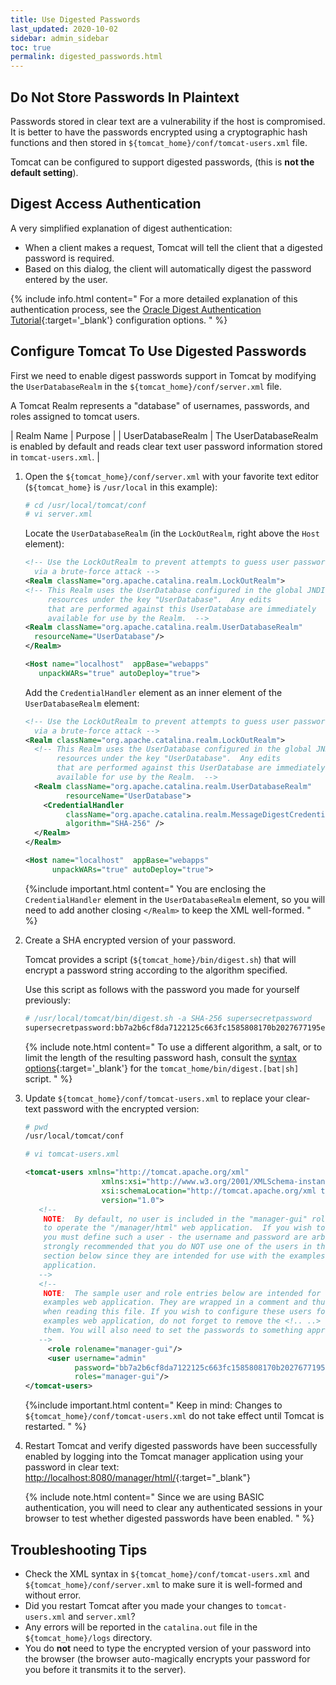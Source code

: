```yaml
---
title: Use Digested Passwords
last_updated: 2020-10-02
sidebar: admin_sidebar
toc: true
permalink: digested_passwords.html
---
```



## Do Not Store Passwords In Plaintext

Passwords stored in clear text are a vulnerability if the host is compromised.
It is better to have the passwords encrypted using a cryptographic hash functions and then stored in `${tomcat_home}/conf/tomcat-users.xml` file.

Tomcat can be configured to support digested passwords, (this is **not the default setting**).

## Digest Access Authentication 
 
A very simplified explanation of digest authentication:

* When a client makes a request, Tomcat will tell the client that a digested password is required.  
* Based on this dialog, the client will automatically digest the password entered by the user.

{% include info.html content="
For a more detailed explanation of this authentication process, see the [Oracle Digest Authentication Tutorial](https://docs.oracle.com/cd/E21455_01/common/tutorials/authn_http_digest.html){:target='_blank'} configuration options.
" %}

## Configure Tomcat To Use Digested Passwords

First we need to enable digest passwords support in Tomcat by modifying the `UserDatabaseRealm` in the `${tomcat_home}/conf/server.xml` file.
   
A Tomcat Realm represents a "database" of usernames, passwords, and roles assigned to tomcat users.

| Realm Name | Purpose |
| UserDatabaseRealm | The UserDatabaseRealm is enabled by default and reads clear text user password information stored in `tomcat-users.xml`. |
  
1. Open the `${tomcat_home}/conf/server.xml` with your favorite text editor (`${tomcat_home}` is `/usr/local` in this example):
   
   ~~~bash
   # cd /usr/local/tomcat/conf
   # vi server.xml
   ~~~

   Locate the `UserDatabaseRealm` (in the `LockOutRealm`, right above the `Host` element):

   ~~~xml
   <!-- Use the LockOutRealm to prevent attempts to guess user passwords
     via a brute-force attack -->
   <Realm className="org.apache.catalina.realm.LockOutRealm">
   <!-- This Realm uses the UserDatabase configured in the global JNDI
        resources under the key "UserDatabase".  Any edits
        that are performed against this UserDatabase are immediately
        available for use by the Realm.  -->
   <Realm className="org.apache.catalina.realm.UserDatabaseRealm"
     resourceName="UserDatabase"/>
   </Realm>

   <Host name="localhost"  appBase="webapps"
      unpackWARs="true" autoDeploy="true">
   ~~~

   Add the `CredentialHandler` element as an inner element of the `UserDatabaseRealm` element:

   ~~~xml
   <!-- Use the LockOutRealm to prevent attempts to guess user passwords
     via a brute-force attack -->
   <Realm className="org.apache.catalina.realm.LockOutRealm">
     <!-- This Realm uses the UserDatabase configured in the global JNDI
          resources under the key "UserDatabase".  Any edits
          that are performed against this UserDatabase are immediately
          available for use by the Realm.  -->
     <Realm className="org.apache.catalina.realm.UserDatabaseRealm" 
            resourceName="UserDatabase">
       <CredentialHandler 
            className="org.apache.catalina.realm.MessageDigestCredentialHandler" 
            algorithm="SHA-256" />
     </Realm>
   </Realm>

   <Host name="localhost"  appBase="webapps"
         unpackWARs="true" autoDeploy="true">
   ~~~
   
   {%include important.html content="
   You are enclosing the `CredentialHandler` element in the `UserDatabaseRealm` element, so you will need to add another closing `</Realm>` to keep the XML well-formed.
   " %}
   
   <a name="digest.sh"></a>
2. Create a SHA encrypted version of your password.

   Tomcat provides a script (`${tomcat_home}/bin/digest.sh`) that will encrypt a password string according to the algorithm specified.
   
   Use this script as follows with the password you made for yourself previously:

   ~~~bash
   # /usr/local/tomcat/bin/digest.sh -a SHA-256 supersecretpassword
   supersecretpassword:bb7a2b6cf8da7122125c663fc1585808170b2027677195e0ad121f87b27320ae$1$55003acb56e907b19d29d3b4211dc98c837354690bc90579742d6747efeec4ea
   ~~~

    {% include note.html content="
    To use a different algorithm, a salt, or to limit the length of the resulting password hash, consult the [syntax options](https://tomcat.apache.org/tomcat-8.5-doc/realm-howto.html#Digested_Passwords){:target='_blank'} for the `tomcat_home/bin/digest.[bat|sh]` script.
    " %}
  
3. Update `${tomcat_home}/conf/tomcat-users.xml` to replace your clear-text password with the encrypted version:
   
   ~~~bash
   # pwd
   /usr/local/tomcat/conf
   
   # vi tomcat-users.xml
   ~~~
   
   ~~~xml
   <tomcat-users xmlns="http://tomcat.apache.org/xml"
                    xmlns:xsi="http://www.w3.org/2001/XMLSchema-instance"
                    xsi:schemaLocation="http://tomcat.apache.org/xml tomcat-users.xsd"
                    version="1.0">
      <!--
       NOTE:  By default, no user is included in the "manager-gui" role required
       to operate the "/manager/html" web application.  If you wish to use this app,
       you must define such a user - the username and password are arbitrary. It is
       strongly recommended that you do NOT use one of the users in the commented out
       section below since they are intended for use with the examples web
       application.
      -->
      <!--
       NOTE:  The sample user and role entries below are intended for use with the
       examples web application. They are wrapped in a comment and thus are ignored
       when reading this file. If you wish to configure these users for use with the
       examples web application, do not forget to remove the <!.. ..> that surrounds
       them. You will also need to set the passwords to something appropriate.
      -->
        <role rolename="manager-gui"/>
        <user username="admin" 
              password="bb7a2b6cf8da7122125c663fc1585808170b2027677195e0ad121f87b27320ae$1$55003acb56e907b19d29d3b4211dc98c837354690bc90579742d6747efeec4ea" 
              roles="manager-gui"/>
   </tomcat-users>
   ~~~
   
   {%include important.html content="
   Keep in mind: Changes to `${tomcat_home}/conf/tomcat-users.xml` do not take effect until Tomcat is restarted.
   " %}
       
4. Restart Tomcat and verify digested passwords have been successfully enabled by logging into the Tomcat manager application using your password in clear text: [http://localhost:8080/manager/html/](http://localhost:8080/manager/html/){:target="_blank"}

    {% include note.html content="
    Since we are using BASIC authentication, you will need to clear any authenticated sessions in your browser to test whether digested passwords have been enabled.
    " %}

## Troubleshooting Tips

* Check the XML syntax in `${tomcat_home}/conf/tomcat-users.xml` and `${tomcat_home}/conf/server.xml` to make sure it is well-formed and without error.
* Did you restart Tomcat after you made your changes to `tomcat-users.xml` and `server.xml`?
* Any errors will be reported in the `catalina.out` file in the `${tomcat_home}/logs` directory.
* You do **not** need to type the encrypted version of your password into the browser (the browser auto-magically encrypts your password for you before it transmits it to the server).
